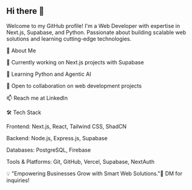 ## Hi there 👋
Welcome to my GitHub profile! I'm a Web Developer with expertise in Next.js, Supabase, and Python. Passionate about building scalable web solutions and learning cutting-edge technologies.

🚀 About Me

🔭 Currently working on Next.js projects with Supabase

🌱 Learning Python and Agentic AI

💼 Open to collaboration on web development projects

📫 Reach me at LinkedIn

🛠 Tech Stack

Frontend: Next.js, React, Tailwind CSS, ShadCN

Backend: Node.js, Express.js, Supabase

Databases: PostgreSQL, Firebase

Tools & Platforms: Git, GitHub, Vercel, Supabase, NextAuth



💡 "Empowering Businesses Grow with Smart Web Solutions."📩 DM for inquiries!
<!--
**msufyanmughal01/msufyanmughal01** is a ✨ _special_ ✨ repository because its `README.md` (this file) appears on your GitHub profile.

Here are some ideas to get you started:

- 🔭 I’m currently working on ...
- 🌱 I’m currently learning ...
- 👯 I’m looking to collaborate on ...
- 🤔 I’m looking for help with ...
- 💬 Ask me about ...
- 📫 How to reach me: ...
- 😄 Pronouns: ...
- ⚡ Fun fact: ...
-->
